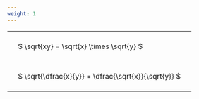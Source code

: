```yaml
---
weight: 1
---
```


<style type="text/css">
#T_c99a7 th.col_heading {
  text-align: left;
  font-size: 1em;
}
#T_c99a7 td {
  text-align: left;
  font-size: 1em;
  padding: 1.5em;
}
</style>
<table id="T_c99a7">
  <thead>
  </thead>
  <tbody>
    <tr>
      <td id="T_c99a7_row0_col0" class="data row0 col0" >$ \sqrt{xy} = \sqrt{x} \times \sqrt{y} $</td>
    </tr>
    <tr>
      <td id="T_c99a7_row1_col0" class="data row1 col0" >$ \sqrt{\dfrac{x}{y}} = \dfrac{\sqrt{x}}{\sqrt{y}} $</td>
    </tr>
  </tbody>
</table>
